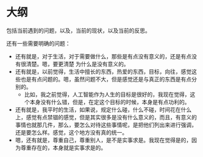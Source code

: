 # 大纲

包括当前遇到的问题，以及，当前的现状，以及当前的反思。




还有一些需要明确的问题：

- 还有就是，对于生活，对于需要做什么，那些是有点没有意义的，还是有点没有很清楚。嗯，要更清楚 为什么是没有意义的。
- 还有就是，以前觉得，生活中擅长的东西，热爱的东西，目标，向往，感觉这些也是有点问题的。嗯，虽然问题不大，但是感觉还是与真正的东西是有点分别的。
  - 比如，我之前觉得，人工智能作为人生的目标是很好的，我现在觉得，这个本身没有什么错，但是，在定这个目标的时候，本身是有点功利的。
- 还有就是，我平时的生活，如果说，规定什么碰，什么不碰，时间花在什么上，感觉有点禁锢的感觉，但是其实很多是没有什么意义的，而且，有意义的事情也就那几件，那么，要怎么对待这些事情呢，是把他们列出来进行强调，还是要怎么样。感觉，这个地方没有真的统一。
- 嗯，还有就是，尊重自己，尊重别人，是不是实事求是。我现在觉得是的，因为尊重存在的，本身就是实事求是的。